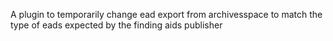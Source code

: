 A plugin to temporarily change ead export from archivesspace to match the type of eads expected by the finding aids publisher
